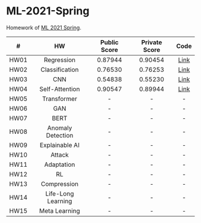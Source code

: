 # ML-2021-Spring

Homework of [ML 2021 Spring](https://speech.ee.ntu.edu.tw/~hylee/ml/2021-spring.html).

|  #   |         HW         | Public Score | Private Score |             Code             |
| :--: | :----------------: | :----------: | :-----------: | :--------------------------: |
| HW01 |     Regression     |   0.87944    |    0.90454    |   [Link](Regression.ipynb)   |
| HW02 |   Classification   |   0.76530    |    0.76253    | [Link](Classification.ipynb) |
| HW03 |        CNN         |   0.54838    |    0.55230    |      [Link](CNN.ipynb)       |
| HW04 |   Self-Attention   |   0.90547    |    0.89944    | [Link](Self_Attention.ipynb) |
| HW05 |    Transformer     |      -       |       -       |              -               |
| HW06 |        GAN         |      -       |       -       |              -               |
| HW07 |        BERT        |      -       |       -       |              -               |
| HW08 | Anomaly Detection  |      -       |       -       |              -               |
| HW09 |   Explainable AI   |      -       |       -       |              -               |
| HW10 |       Attack       |      -       |       -       |              -               |
| HW11 |     Adaptation     |      -       |       -       |              -               |
| HW12 |         RL         |      -       |       -       |              -               |
| HW13 |    Compression     |      -       |       -       |              -               |
| HW14 | Life-Long Learning |      -       |       -       |              -               |
| HW15 |   Meta Learning    |      -       |       -       |              -               |
